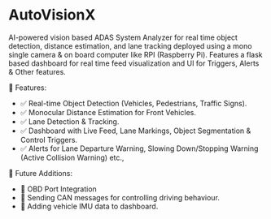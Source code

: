 # AutoVisionX
AI-powered vision based ADAS System Analyzer for real time object detection, distance estimation, and lane tracking deployed using a mono single camera & on board computer like RPI (Raspberry Pi). Features a flask based dashboard for real time feed visualization and UI for Triggers, Alerts &amp; Other features.

📌 Features:
- ✅ Real-time Object Detection (Vehicles, Pedestrians, Traffic Signs). 
- ✅ Monocular Distance Estimation for Front Vehicles.
- ✅ Lane Detection & Tracking. 
- ✅ Dashboard with Live Feed, Lane Markings, Object Segmentation & Control Triggers.
- ✅ Alerts for Lane Departure Warning, Slowing Down/Stopping Warning (Active Collision Warning) etc.,

🚀 Future Additions:
- 🔹 OBD Port Integration
- 🔹 Sending CAN messages for controlling driving behaviour.
- 🔹 Adding vehicle IMU data to dashboard.
